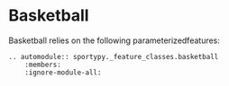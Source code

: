 # Basketball

Basketball relies on the following parameterizedfeatures:

```{eval-rst}
.. automodule:: sportypy._feature_classes.basketball
    :members:
    :ignore-module-all:
```
